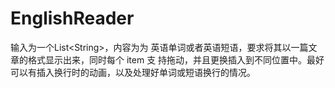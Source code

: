 # EnglishReader
输入为一个List&lt;String>，内容为为 英语单词或者英语短语，要求将其以一篇文章的格式显示出来，同时每个 item 支 持拖动，并且更换插入到不同位置中。最好可以有插入换行时的动画，以及处理好单词或短语换行的情况。
